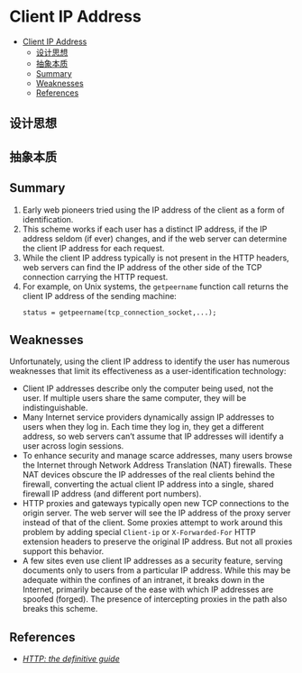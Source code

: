 # Client IP Address


<!-- TOC -->

- [Client IP Address](#client-ip-address)
    - [设计思想](#设计思想)
    - [抽象本质](#抽象本质)
    - [Summary](#summary)
    - [Weaknesses](#weaknesses)
    - [References](#references)

<!-- /TOC -->


## 设计思想


## 抽象本质


## Summary
1. Early web pioneers tried using the IP address of the client as a form of identification.
2. This scheme works if each user has a distinct IP address, if the IP address seldom (if ever) changes, and if the web server can determine the client IP address for each request. 
3. While the client IP address typically is not present in the HTTP headers, web servers can find the IP address of the other side of the TCP connection carrying the HTTP request. 
4. For example, on Unix systems, the `getpeername` function call returns the client IP address of the sending machine:
    ```
    status = getpeername(tcp_connection_socket,...);
    ```


## Weaknesses
Unfortunately, using the client IP address to identify the user has numerous weaknesses that limit its effectiveness as a user-identification technology:
* Client IP addresses describe only the computer being used, not the user. If multiple users share the same computer, they will be indistinguishable.
* Many Internet service providers dynamically assign IP addresses to users when they log in. Each time they log in, they get a different address, so web servers can’t assume that IP addresses will identify a user across login sessions.
* To enhance security and manage scarce addresses, many users browse the Internet through Network Address Translation (NAT) firewalls. These NAT devices obscure the IP addresses of the real clients behind the firewall, converting the actual client IP address into a single, shared firewall IP address (and different port numbers).
* HTTP proxies and gateways typically open new TCP connections to the origin server. The web server will see the IP address of the proxy server instead of that of the client. Some proxies attempt to work around this problem by adding special `Client-ip` or `X-Forwarded-For` HTTP extension headers to preserve the original IP address. But not all proxies support this behavior.
* A few sites even use client IP addresses as a security feature, serving documents only to users from a particular IP address. While this may be adequate within the confines of an intranet, it breaks down in the Internet, primarily because of the ease with which IP addresses are spoofed (forged). The presence of intercepting proxies in the path also breaks this scheme.


## References
* [*HTTP: the definitive guide*](https://book.douban.com/subject/1440226/)